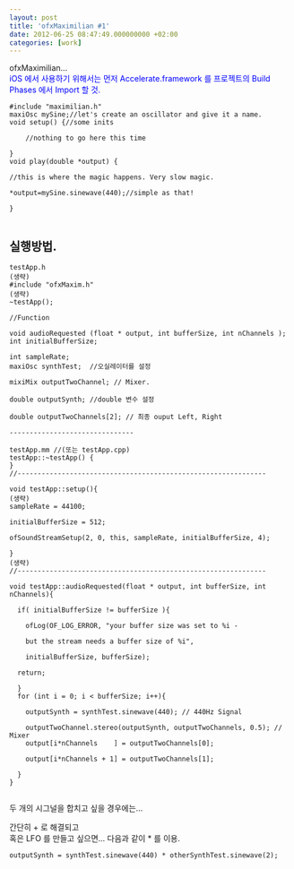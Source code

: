 ```yaml
---
layout: post
title: 'ofxMaximilian #1'
date: 2012-06-25 08:47:49.000000000 +02:00
categories: [work]
---
```

ofxMaximilian...     
<span style="color: #0000ff;">iOS 에서 사용하기 위해서는 먼저 Accelerate.framework 를 프로젝트의 Build Phases 에서 Import 할 것.</span>

<pre><code>#include "maximilian.h"     
maxiOsc mySine;//let's create an oscillator and give it a name.     
void setup() {//some inits

	//nothing to go here this time

}     
void play(double *output) {

//this is where the magic happens. Very slow magic.

*output=mySine.sinewave(440);//simple as that!

}

</code></pre>     
실행방법.     
-------------------------------

<pre><code>testApp.h     
(생략)     
#include "ofxMaxim.h"     
(생략)     
~testApp();

//Function

void audioRequested (float * output, int bufferSize, int nChannels );     
int initialBufferSize;

int sampleRate;     
maxiOsc synthTest;  //오실레이터를 설정

mixiMix outputTwoChannel; // Mixer.

double outputSynth; //double 변수 설정

double outputTwoChannels[2]; // 최종 ouput Left, Right

-------------------------------

testApp.mm //(또는 testApp.cpp)     
testApp::~testApp() {     
}     
//--------------------------------------------------------------

void testApp::setup(){      
(생략)     
sampleRate = 44100;

initialBufferSize = 512;

ofSoundStreamSetup(2, 0, this, sampleRate, initialBufferSize, 4);

}     
(생략)     
//--------------------------------------------------------------

void testApp::audioRequested(float * output, int bufferSize, int nChannels){

  if( initialBufferSize != bufferSize ){

    ofLog(OF_LOG_ERROR, "your buffer size was set to %i -

    but the stream needs a buffer size of %i",

    initialBufferSize, bufferSize);

  return;

  }	     
  for (int i = 0; i &lt; bufferSize; i++){

    outputSynth = synthTest.sinewave(440); // 440Hz Signal

    outputTwoChannel.stereo(outputSynth, outputTwoChannels, 0.5); // Mixer     
    output[i*nChannels    ] = outputTwoChannels[0];

    output[i*nChannels + 1] = outputTwoChannels[1];

  }     
}

</code></pre>     
두 개의 시그널을 합치고 싶을 경우에는…

간단히 + 로 해결되고     
혹은 LFO 를 만들고 싶으면... 다음과 같이 * 를 이용.     
<pre><code>outputSynth = synthTest.sinewave(440) * otherSynthTest.sinewave(2);

</code></pre>     
